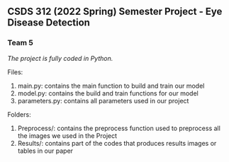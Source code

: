 ## CSDS 312 (2022 Spring) Semester Project - Eye Disease Detection

### Team 5

_The project is fully coded in Python._

Files:

1. main.py: contains the main function to build and train our model
2. model.py: contains the build and train functions for our model
3. parameters.py: contains all parameters used in our project

Folders:

1. Preprocess/: contains the preprocess function used to preprocess all the images we used in the Project
2. Results/: contains part of the codes that produces results images or tables in our paper
